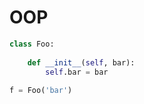 # OOP

```python
class Foo:
  
    def __init__(self, bar):
        self.bar = bar
        
f = Foo('bar')
```
